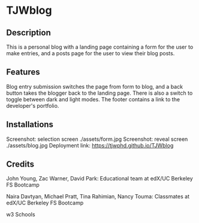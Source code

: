 # TJWblog

## Description

This is a personal blog with a landing page containing a form for the user to make entries, and a posts page for the user to view their blog posts.

## Features

Blog entry submission switches the page from form to blog, and a back button takes the blogger back to the landing page. There is also a switch to toggle between dark and light modes. The footer contains a link to the developer's portfolio.

## Installations

Screenshot: selection screen ./assets/form.jpg
Screenshot: reveal screen ./assets/blog.jpg
Deployment link: https://tjwphd.github.io/TJWblog

## Credits

John Young, Zac Warner, David Park:
Educational team at edX/UC Berkeley FS Bootcamp

Naira Davtyan, Michael Pratt, Tina Rahimian, Nancy Touma:
Classmates at edX/UC Berkeley FS Bootcamp

w3 Schools
